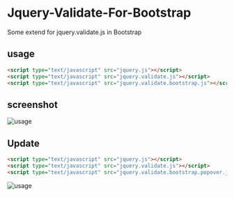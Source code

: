 Jquery-Validate-For-Bootstrap
=============================

Some extend for jquery.validate.js in Bootstrap

## usage

```html
<script type="text/javascript" src="jquery.js"></script>
<script type="text/javascript" src="jquery.validate.js"></script>
<script type="text/javascript" src="jquery.validate.bootstrap.js"></script>
```

## screenshot

![usage](https://raw.github.com/suyan/Jquery-Validate-For-Bootstrap/master/screenshot.png)

## Update

```html
<script type="text/javascript" src="jquery.js"></script>
<script type="text/javascript" src="jquery.validate.js"></script>
<script type="text/javascript" src="jquery.validate.bootstrap.popover.js"></script>
```

![usage](https://raw.github.com/suyan/Jquery-Validate-For-Bootstrap/master/screenshot2.png)